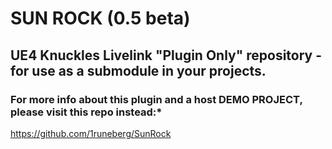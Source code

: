 # SUN ROCK (0.5 beta)

## UE4 Knuckles Livelink "Plugin Only" repository - for use as a submodule in your projects.

### For more info about this plugin and a host DEMO PROJECT, please visit this repo instead:*

https://github.com/1runeberg/SunRock
